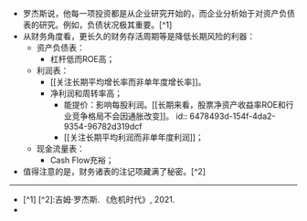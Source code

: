 - 罗杰斯说，他每一项投资都是从企业研究开始的，而企业分析始于对资产负债表的研究。例如，负债状况极其重要。[^1]
- 从财务角度看，更长久的财务存活周期等是降低长期风险的利器：
	- 资产负债表：
		- 杠杆低而ROE高；
	- 利润表：
		- [[关注长期平均增长率而非单年度增长率]]。
		- 净利润和周转率高；
			- 能提价：影响每股利润。[[长期来看，股票净资产收益率ROE和行业竞争格局不会因通胀改变]]。
			  id:: 6478493d-154f-4da2-9354-96782d319dcf
			- [[关注长期平均利润而非单年度利润]]；
	- 现金流量表：
		- Cash Flow充裕；
- 值得注意的是，财务诸表的注记项藏满了秘密。[^2]
- ----
- [^1] [^2]:吉姆·罗杰斯. 《危机时代》, 2021.
-